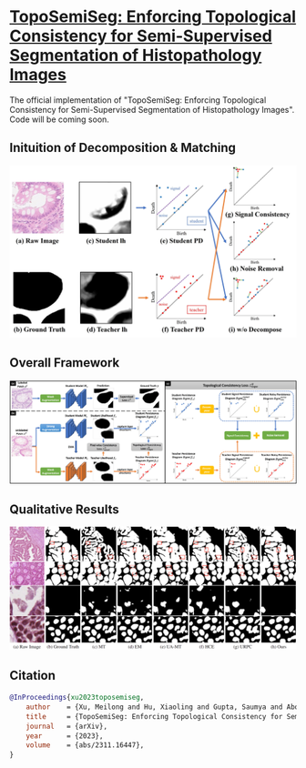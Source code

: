 # [TopoSemiSeg: Enforcing Topological Consistency for Semi-Supervised Segmentation of Histopathology Images](https://arxiv.org/abs/2311.16447)
The official implementation of "TopoSemiSeg: Enforcing Topological Consistency for Semi-Supervised Segmentation of Histopathology Images". Code will be coming soon.

## Inituition of Decomposition & Matching
<p align="center">
  <img src="./figures/inituition.jpg" alt="drawing", width="850"/>
</p>

## Overall Framework
<p align="center">
  <img src="./figures/overall_framework.jpg" alt="drawing", width="850"/>
</p>

## Qualitative Results
<p align="center">
  <img src="./figures/qualitative_results.jpg" alt="drawing", width="850"/>
</p>

## Citation
```bibtex
@InProceedings{xu2023toposemiseg,
    author    = {Xu, Meilong and Hu, Xiaoling and Gupta, Saumya and Abousamra, Shahira and Chen, Chao},
    title     = {TopoSemiSeg: Enforcing Topological Consistency for Semi-Supervised Segmentation of Histopathology Images},
    journal   = {arXiv},
    year      = {2023},
    volume    = {abs/2311.16447},
}
